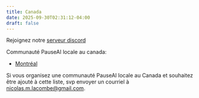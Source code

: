 ```yaml
---
title: Canada
date: 2025-09-30T02:31:12-04:00
draft: false
---
```


<!-- <h1><img class="logo" src="images/pauseai-ca.png" /></h1> -->

Rejoignez notre [serveur discord](/ca/discord.html)

Communauté PauseAI locale au canada:

- [Montréal](montreal.html)

Si vous organisez une communauté PauseAI locale au Canada
et souhaitez être ajouté à cette liste,
svp envoyer un courriel à <nicolas.m.lacombe@gmail.com>.
